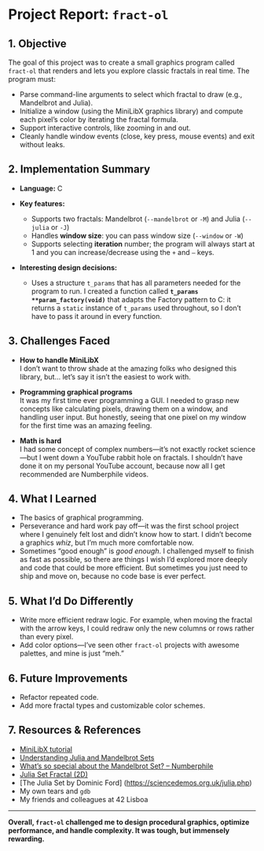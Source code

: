 # Project Report: `fract-ol`

## 1. Objective

The goal of this project was to create a small graphics program called `fract-ol` that renders and lets you explore classic fractals in real time. The program must:

- Parse command-line arguments to select which fractal to draw (e.g., Mandelbrot and Julia).
- Initialize a window (using the MiniLibX graphics library) and compute each pixel’s color by iterating the fractal formula.
- Support interactive controls, like zooming in and out.
- Cleanly handle window events (close, key press, mouse events) and exit without leaks.

## 2. Implementation Summary

- **Language:** C  
- **Key features:**
  - Supports two fractals: Mandelbrot (`--mandelbrot` or `-M`) and Julia (`--julia` or `-J`)
  - Handles **window size**: you can pass window size (`--window` or `-W`)
  - Supports selecting **iteration** number; the program will always start at 1 and you can increase/decrease using the `+` and `–` keys.

- **Interesting design decisions:**
  - Uses a structure `t_params` that has all parameters needed for the program to run. I created a function called **`t_params **param_factory(void)`** that adapts the Factory pattern to C: it returns a `static` instance of `t_params` used throughout, so I don’t have to pass it around in every function.

## 3. Challenges Faced

- **How to handle MiniLibX**  
  I don’t want to throw shade at the amazing folks who designed this library, but… let’s say it isn’t the easiest to work with.

- **Programming graphical programs**  
  It was my first time ever programming a GUI. I needed to grasp new concepts like calculating pixels, drawing them on a window, and handling user input. But honestly, seeing that one pixel on my window for the first time was an amazing feeling.

- **Math is hard**  
  I had some concept of complex numbers—it’s not exactly rocket science—but I went down a YouTube rabbit hole on fractals. I shouldn’t have done it on my personal YouTube account, because now all I get recommended are Numberphile videos.

## 4. What I Learned

- The basics of graphical programming.  
- Perseverance and hard work pay off—it was the first school project where I genuinely felt lost and didn’t know how to start. I didn’t become a graphics *whiz*, but I’m much more comfortable now.  
- Sometimes “good enough” is *good enough*. I challenged myself to finish as fast as possible, so there are things I wish I’d explored more deeply and code that could be more efficient. But sometimes you just need to ship and move on, because no code base is ever perfect.

## 5. What I’d Do Differently

- Write more efficient redraw logic. For example, when moving the fractal with the arrow keys, I could redraw only the new columns or rows rather than every pixel.  
- Add color options—I’ve seen other `fract-ol` projects with awesome palettes, and mine is just “meh.”

## 6. Future Improvements

- Refactor repeated code.  
- Add more fractal types and customizable color schemes.

## 7. Resources & References

- [MiniLibX tutorial](https://harm-smits.github.io/42docs/libs/minilibx)  
- [Understanding Julia and Mandelbrot Sets](https://www.karlsims.com/julia.html)  
- [What’s so special about the Mandelbrot Set? – Numberphile](https://www.youtube.com/watch?v=FFftmWSzgmk)  
- [Julia Set Fractal (2D)](https://paulbourke.net/fractals/juliaset/index.html)  
- [The Julia Set by Dominic Ford] (https://sciencedemos.org.uk/julia.php)
- My own tears and `gdb`  
- My friends and colleagues at 42 Lisboa

---

**Overall, `fract-ol` challenged me to design procedural graphics, optimize performance, and handle complexity. It was tough, but immensely rewarding.**

